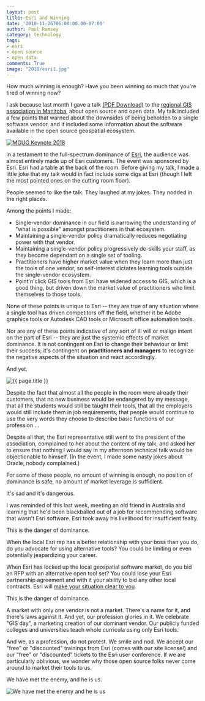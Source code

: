 ```yaml
---
layout: post
title: Esri and Winning
date: '2018-11-26T06:00:00.00-07:00'
author: Paul Ramsey
category: technology
tags:
- esri
- open source
- open data
comments: True
image: "2018/esri1.jpg"
---
```


How much winning is enough? Have you been winning so much that you're tired of winning now?

I ask because last month I gave a talk [(PDF Download)](http://s3.cleverelephant.ca/2018-manitoba-gis.pdf) to the [regional GIS association in Manitoba](http://mgug.ca), about open source and open data. My talk included a few points that warned about the downsides of being beholden to a single software vendor, and it included some information about the software available in the open source geospatial ecosystem.

<a href="http://s3.cleverelephant.ca/2018-manitoba-gis.pdf"><img src="{{ site.images }}/2018/esri2.jpg" alt="MGUG Keynote 2018" /></a>

In a testament to the full-spectrum dominance of [Esri](https://esri.com), the audience was almost entirely made up of Esri customers. The event was sponsored by Esri. Esri had a table at the back of the room. Before giving my talk, I made a little joke that my talk would in fact include some digs at Esri (though I left the most pointed ones on the cutting room floor).

People seemed to like the talk. They laughed at my jokes. They nodded in the right places.

Among the points I made:

* Single-vendor dominance in our field is narrowing the understanding of "what is possible" amongst practitioners in that ecosystem.
* Maintaining a single-vendor policy dramatically reduces negotiating power with that vendor.
* Maintaining a single-vendor policy progressively de-skills your staff, as they become dependant on a single set of tooling.
* Practitioners have higher market value when they learn more than just the tools of one vendor, so self-interest dictates learning tools outside the single-vendor ecosystem.
* Point'n'click GIS tools from Esri have widened access to GIS, which is a good thing, but driven down the market value of practitioners who limit themselves to those tools.

None of these points is unique to Esri -- they are true of any situation where a single tool has driven competitors off the field, whether it be Adobe graphics tools or Autodesk CAD tools or Microsoft office automation tools.

Nor are any of these points indicative of any sort of ill will or malign intent on the part of Esri -- they are just the systemic effects of market dominance. It is not contingent on Esri to change their behaviour or limit their success; it's contingent on **practitioners and managers** to recognize the negative aspects of the situation and react accordingly.

And yet.

<img src="{{ site.images }}{{ page.image }}" alt="{{ page.title }}" />

Despite the fact that almost all the people in the room were already their customers, that no new business would be endangered by my message, that all the students would still be taught their tools, that all the employers would still include them in job requirements, that people would continue to use the very words they choose to describe basic functions of our profession ... 

Despite all that, the Esri representative still went to the president of the association, complained to her about the content of my talk, and asked her to ensure that nothing I would say in my afternoon technical talk would be objectionable to himself. (In the event, I made some nasty jokes about Oracle, nobody complained.)

For some of these people, no amount of winning is enough, no position of dominance is safe, no amount of market leverage is sufficient.

It's sad and it's dangerous.

I was reminded of this last week, meeting an old friend in Australia and learning that he'd been blackballed out of a job for recommending software that wasn't Esri software. Esri took away his livelihood for insufficient fealty. 

This is the danger of dominance. 

When the local Esri rep has a better relationship with your boss than you do, do you advocate for using alternative tools? You could be limiting or even potentially jeapardizing your career.

When Esri has locked up the local geospatial software market, do you bid an RFP with an alternative open tool set? You could lose your Esri partnership agreement and with it your ability to bid any other local contracts. Esri will [make your situation clear to you](https://www.appgeo.com/breaking-up-is-hard-to-do/).

This is the danger of dominance. 

A market with only one vendor is not a market. There's a name for it, and there's laws against it. And yet, our profession glories in it. We celebrate "GIS day", a marketing creation of our dominant vendor. Our publicly funded colleges and universities teach whole curricula using only Esri tools. 

And we, as a profession, do not protest. We smile and nod. We accept our "free" or "discounted" trainings from Esri (comes with our site license!) and our "free" or "discounted" tickets to the Esri user conference. If we are particularly oblivious, we wonder why those open source folks never come around to market their tools to us.

We have met the enemy, and he is us.

<img src="https://upload.wikimedia.org/wikipedia/en/4/49/Pogo_-_Earth_Day_1971_poster.jpg" alt="We have met the enemy and he is us" />

